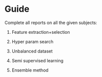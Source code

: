 # Guide

Complete all reports on all the given subjects:

1. Feature extraction+selection

1. Hyper param search

1. Unbalanced dataset

1. Semi supervised learning

1. Ensemble method
